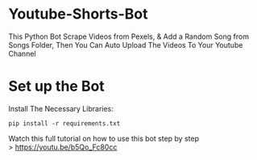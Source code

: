# Youtube-Shorts-Bot
 This Python Bot Scrape Videos from Pexels, & Add a Random Song from Songs Folder, Then You Can Auto Upload The Videos To Your Youtube Channel
# Set up the Bot
 Install The Necessary Libraries: 
```
pip install -r requirements.txt
``` 
Watch this full tutorial on how to use this bot step by step<br>
     > https://youtu.be/b5Qo_Fc80cc
